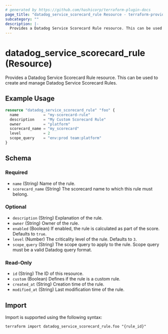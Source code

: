 ```yaml
---
# generated by https://github.com/hashicorp/terraform-plugin-docs
page_title: "datadog_service_scorecard_rule Resource - terraform-provider-datadog"
subcategory: ""
description: |-
  Provides a Datadog Service Scorecard Rule resource. This can be used to create and manage Datadog Service Scorecard Rules.
---
```


# datadog_service_scorecard_rule (Resource)

Provides a Datadog Service Scorecard Rule resource. This can be used to create and manage Datadog Service Scorecard Rules.

## Example Usage

```terraform
resource "datadog_service_scorecard_rule" "foo" {
  name           = "my-scorecard-rule"
  description    = "My Custom Scorecard Rule"
  owner          = "platform"
  scorecard_name = "my_scorecard"
  level          = 2
  scope_query    = "env:prod team:platform"
}
```

<!-- schema generated by tfplugindocs -->
## Schema

### Required

- `name` (String) Name of the rule.
- `scorecard_name` (String) The scorecard name to which this rule must belong.

### Optional

- `description` (String) Explanation of the rule.
- `owner` (String) Owner of the rule.
- `enabled` (Boolean) If enabled, the rule is calculated as part of the score. Defaults to `true`.
- `level` (Number) The criticality level of the rule. Defaults to `3`.
- `scope_query` (String) The scope query to apply to the rule. Scope query must be a valid Datadog query format.

### Read-Only

- `id` (String) The ID of this resource.
- `custom` (Boolean) Defines if the rule is a custom rule.
- `created_at` (String) Creation time of the rule.
- `modified_at` (String) Last modification time of the rule.

## Import

Import is supported using the following syntax:

```shell
terraform import datadog_service_scorecard_rule.foo "{rule_id}"
```